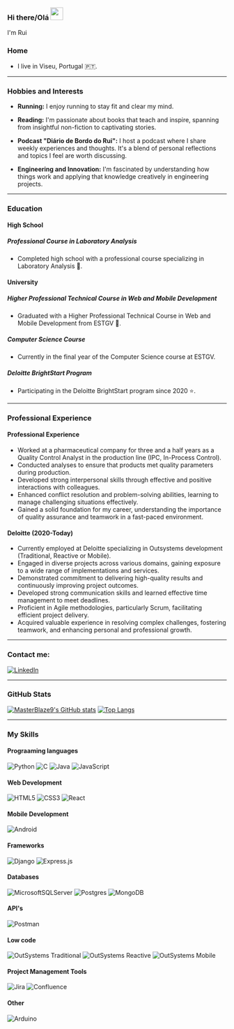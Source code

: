 ### Hi there/Olá <img src="https://github.com/TheDudeThatCode/TheDudeThatCode/blob/master/Assets/Hi.gif" width="29px">
I'm Rui

### Home
- I live in Viseu, Portugal 🇵🇹.
  
---

### Hobbies and Interests

- **Running:** I enjoy running to stay fit and clear my mind.
  
- **Reading:** I'm passionate about books that teach and inspire, spanning from insightful non-fiction to captivating stories.

- **Podcast "Diário de Bordo do Rui":** I host a podcast where I share weekly experiences and thoughts. It's a blend of personal reflections and topics I feel are worth discussing.

- **Engineering and Innovation:** I'm fascinated by understanding how things work and applying that knowledge creatively in engineering projects.

---
### Education

#### High School

##### Professional Course in Laboratory Analysis
- Completed high school with a professional course specializing in Laboratory Analysis :test_tube:.

#### University

##### Higher Professional Technical Course in Web and Mobile Development
- Graduated with a Higher Professional Technical Course in Web and Mobile Development from ESTGV :school:.

##### Computer Science Course
- Currently in the final year of the Computer Science course at ESTGV.

##### Deloitte BrightStart Program
- Participating in the Deloitte BrightStart program since 2020 :star:.
  
---

### Professional Experience

#### Professional Experience
- Worked at a pharmaceutical company for three and a half years as a Quality Control Analyst in the production line (IPC, In-Process Control).
- Conducted analyses to ensure that products met quality parameters during production.
- Developed strong interpersonal skills through effective and positive interactions with colleagues.
- Enhanced conflict resolution and problem-solving abilities, learning to manage challenging situations effectively.
- Gained a solid foundation for my career, understanding the importance of quality assurance and teamwork in a fast-paced environment.

#### Deloitte (2020-Today)

- Currently employed at Deloitte specializing in Outsystems development (Traditional, Reactive or Mobile).
- Engaged in diverse projects across various domains, gaining exposure to a wide range of implementations and services.
- Demonstrated commitment to delivering high-quality results and continuously improving project outcomes.
- Developed strong communication skills and learned effective time management to meet deadlines.
- Proficient in Agile methodologies, particularly Scrum, facilitating efficient project delivery.
- Acquired valuable experience in resolving complex challenges, fostering teamwork, and enhancing personal and professional growth.

---

### Contact me:
[![LinkedIn](https://img.shields.io/badge/LinkedIn-Rui%20Sim%C3%B5es-blue?style=flat-square&logo=linkedin)](https://www.linkedin.com/in/rui-sim%C3%B5es-0001441b7/)

---

### GitHub Stats
[![MasterBlaze9's GitHub stats](https://github-readme-stats.vercel.app/api?username=masterblaze9&show_icons=true&theme=radical)](https://github.com/masterblaze9/github-readme-stats)
[![Top Langs](https://github-readme-stats.vercel.app/api/top-langs/?username=masterblaze9&layout=compact&theme=radical)](https://github.com/masterblaze9/github-readme-stats)

---

### My Skills

#### Prograaming languages
![Python](https://img.shields.io/badge/python-3670A0?style=for-the-badge&logo=python&logoColor=ffdd54)
![C](https://img.shields.io/badge/C-00599C?style=for-the-badge&logo=c&logoColor=white)
![Java](https://img.shields.io/badge/java-%23ED8B00.svg?style=for-the-badge&logo=openjdk&logoColor=white)
![JavaScript](https://img.shields.io/badge/JavaScript-F7DF1E?style=for-the-badge&logo=javascript&logoColor=black)

#### Web Development

![HTML5](https://img.shields.io/badge/html5-%23E34F26.svg?style=for-the-badge&logo=html5&logoColor=white)
![CSS3](https://img.shields.io/badge/css3-%231572B6.svg?style=for-the-badge&logo=css3&logoColor=white)
![React](https://img.shields.io/badge/react-%2320232a.svg?style=for-the-badge&logo=react&logoColor=%2361DAFB)

#### Mobile Development
![Android](https://img.shields.io/badge/Android-3DDC84?style=for-the-badge&logo=android&logoColor=white)

#### Frameworks
![Django](https://img.shields.io/badge/Django-092E20?style=for-the-badge&logo=django&logoColor=white)
![Express.js](https://img.shields.io/badge/express.js-%23404d59.svg?style=for-the-badge&logo=express&logoColor=%2361DAFB)

#### Databases
![MicrosoftSQLServer](https://img.shields.io/badge/Microsoft%20SQL%20Server-CC2927?style=for-the-badge&logo=microsoft%20sql%20server&logoColor=white)
![Postgres](https://img.shields.io/badge/postgres-%23316192.svg?style=for-the-badge&logo=postgresql&logoColor=white)
![MongoDB](https://img.shields.io/badge/MongoDB-%234ea94b.svg?style=for-the-badge&logo=mongodb&logoColor=white)

#### API's
![Postman](https://img.shields.io/badge/Postman-FF6C37?style=for-the-badge&logo=postman&logoColor=white)

#### Low code
![OutSystems Traditional](https://img.shields.io/badge/OutSystems%20Traditional-EF2D5E?style=for-the-badge&logo=outsystems&logoColor=white)
![OutSystems Reactive](https://img.shields.io/badge/OutSystems%20Reactive-EF2D5E?style=for-the-badge&logo=outsystems&logoColor=white)
![OutSystems Mobile](https://img.shields.io/badge/OutSystems%20Mobile-EF2D5E?style=for-the-badge&logo=outsystems&logoColor=white)

#### Project Management Tools
![Jira](https://img.shields.io/badge/jira-%230A0FFF.svg?style=for-the-badge&logo=jira&logoColor=white)
![Confluence](https://img.shields.io/badge/confluence-%23172BF4.svg?style=for-the-badge&logo=confluence&logoColor=white)

#### Other
![Arduino](https://img.shields.io/badge/-Arduino-00979D?style=for-the-badge&logo=Arduino&logoColor=white)

